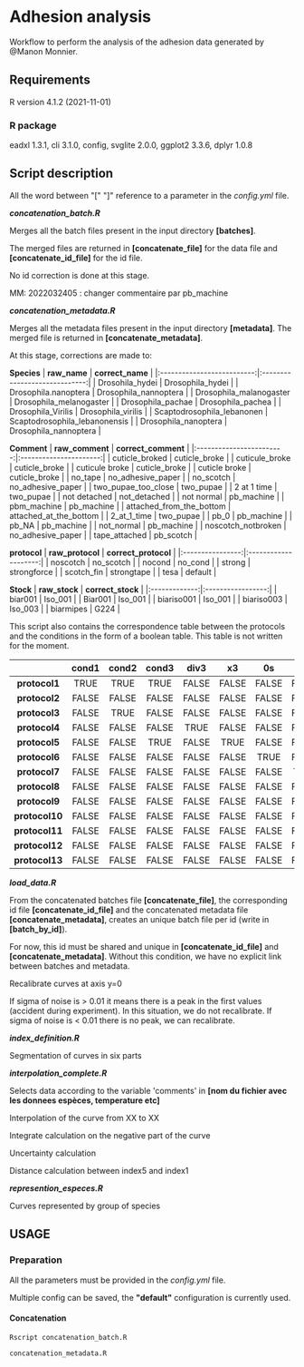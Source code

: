 # Adhesion analysis
Workflow to perform the analysis of the adhesion data generated by @Manon Monnier.

## Requirements

R version 4.1.2 (2021-11-01)

### R package


eadxl 1.3.1, cli 3.1.0, config, svglite 2.0.0, ggplot2 3.3.6, dplyr 1.0.8

## Script description
All the word between "[" "]" reference to a parameter in the _config.yml_ file.

**_concatenation_batch.R_**

Merges all the batch files present in the input directory **[batches]**. 

The merged files are returned in **[concatenate_file]** for the data file and **[concatenate_id_file]** for the id file.

No id correction is done at this stage.

MM: 2022032405 : changer commentaire par pb_machine


**_concatenation_metadata.R_**

Merges all the metadata files present in the input directory **[metadata]**.
The merged file is returned in **[concatenate_metadata]**.

At this stage, corrections are made to:

**Species**
|        **raw_name**        |        **correct_name**       |
|:--------------------------:|:-----------------------------:|
| Drosohila_hydei            | Drosophila_hydei              |
| Drosophila.nanoptera       | Drosophila_nannoptera         |
| Drosophila_malanogaster    | Drosophila_melanogaster       |
| Drosophila_pachae          | Drosophila_pachea             |
| Drosophila_Virilis         | Drosophila_virilis            |
| Scaptodrosophila_lebanonen | Scaptodrosophila_lebanonensis |
| Drosophila_nanoptera       | Drosophila_nannoptera         |

**Comment**
|      **raw_comment**     |   **correct_comment**  |
|:------------------------:|:----------------------:|
| cuticle_broked           | cuticle_broke          |
| cuticule_broke           | cuticle_broke          |
| cuticule broke           | cuticle_broke          |
| cuticle broke            | cuticle_broke          |
| no_tape                  | no_adhesive_paper      |
| no_scotch                | no_adhesive_paper      |
| two_pupae_too_close      | two_pupae              |
| 2 at 1 time              | two_pupae              |
| not detached             | not_detached           |
| not normal               | pb_machine             |
| pbm_machine              | pb_machine             |
| attached_from_the_bottom | attached_at_the_bottom |
| 2_at_1_time              | two_pupae              |
| pb_0                     | pb_machine             |
| pb_NA                    | pb_machine             |
| not_normal               | pb_machine             |
| noscotch_notbroken       | no_adhesive_paper      |
| tape_attached            | pb_scotch              |

**protocol**
| **raw_protocol** | **correct_protocol** |
|:----------------:|:--------------------:|
| noscotch         | no_scotch            |
| nocond           | no_cond              |
| strong           | strongforce          |
| scotch_fin       | strongtape           |
| tesa             | default              |

**Stock**
| **raw_stock** | **correct_stock** |
|:-------------:|:-----------------:|
| biar001       | Iso_001           |
| Biar001       | Iso_001           |
| biariso001    | Iso_001           |
| biariso003    | Iso_003           |
| biarmipes     | G224              |

This script also contains the correspondence table between the protocols and the conditions in the form of a boolean table. This table is not written for the moment.

|                | **cond1** | **cond2** | **cond3** | **div3** | **x3** | **0s** | **5min** | **no_scotch** | **strongforce** | **3japf** | **no_cond** | **water** | **strongtape** | **scotch_fin_strong_force** | **default** |
|:--------------:|:---------:|:---------:|:---------:|:--------:|:------:|:------:|:--------:|:-------------:|:---------------:|:---------:|:-----------:|:---------:|:--------------:|:---------------------------:|:-----------:|
|  **protocol1** | TRUE      | TRUE      | TRUE      | FALSE    | FALSE  | FALSE  | FALSE    | FALSE         | FALSE           | FALSE     | FALSE       | TRUE      | FALSE          | FALSE                       | FALSE       |
|  **protocol2** | FALSE     | FALSE     | FALSE     | FALSE    | FALSE  | FALSE  | FALSE    | TRUE          | FALSE           | FALSE     | FALSE       | FALSE     | FALSE          | FALSE                       | FALSE       |
|  **protocol3** | FALSE     | TRUE      | FALSE     | FALSE    | FALSE  | FALSE  | FALSE    | FALSE         | FALSE           | FALSE     | FALSE       | FALSE     | FALSE          | FALSE                       | FALSE       |
|  **protocol4** | FALSE     | FALSE     | FALSE     | TRUE     | FALSE  | FALSE  | FALSE    | FALSE         | FALSE           | FALSE     | FALSE       | FALSE     | FALSE          | FALSE                       | FALSE       |
|  **protocol5** | FALSE     | FALSE     | TRUE      | FALSE    | TRUE   | FALSE  | FALSE    | FALSE         | FALSE           | FALSE     | FALSE       | FALSE     | FALSE          | FALSE                       | FALSE       |
|  **protocol6** | FALSE     | FALSE     | FALSE     | FALSE    | FALSE  | TRUE   | FALSE    | FALSE         | FALSE           | FALSE     | FALSE       | FALSE     | FALSE          | FALSE                       | FALSE       |
|  **protocol7** | FALSE     | FALSE     | FALSE     | FALSE    | FALSE  | FALSE  | TRUE     | FALSE         | FALSE           | FALSE     | FALSE       | FALSE     | FALSE          | FALSE                       | FALSE       |
|  **protocol8** | FALSE     | FALSE     | FALSE     | FALSE    | FALSE  | FALSE  | FALSE    | FALSE         | TRUE            | FALSE     | FALSE       | FALSE     | FALSE          | TRUE                        | FALSE       |
|  **protocol9** | FALSE     | FALSE     | FALSE     | FALSE    | FALSE  | FALSE  | FALSE    | FALSE         | FALSE           | TRUE      | FALSE       | FALSE     | FALSE          | FALSE                       | FALSE       |
| **protocol10** | FALSE     | FALSE     | FALSE     | FALSE    | FALSE  | FALSE  | FALSE    | FALSE         | FALSE           | FALSE     | TRUE        | FALSE     | FALSE          | FALSE                       | FALSE       |
| **protocol11** | FALSE     | FALSE     | FALSE     | FALSE    | FALSE  | FALSE  | FALSE    | FALSE         | FALSE           | FALSE     | FALSE       | TRUE      | FALSE          | FALSE                       | FALSE       |
| **protocol12** | FALSE     | FALSE     | FALSE     | FALSE    | FALSE  | FALSE  | FALSE    | FALSE         | FALSE           | FALSE     | FALSE       | FALSE     | TRUE           | TRUE                        | FALSE       |
| **protocol13** | FALSE     | FALSE     | FALSE     | FALSE    | FALSE  | FALSE  | FALSE    | FALSE         | FALSE           | FALSE     | FALSE       | FALSE     | FALSE          | FALSE                       | TRUE        |


**_load_data.R_**

From the concatenated batches file **[concatenate_file]**, the corresponding id file **[concatenate_id_file]** and the concatenated metadata file **[concatenate_metadata]**,
creates an unique batch file per id (write in **[batch_by_id]**).

For now, this id must be shared and unique in **[concatenate_id_file]** and **[concatenate_metadata]**.
Without this condition, we have no explicit link between batches and metadata.

Recalibrate curves at axis y=0

If sigma of noise is > 0.01 it means there is a peak in the first values (accident during experiment). In this situation, we do not recalibrate.
If sigma of noise is < 0.01 there is no peak, we can recalibrate.

**_index_definition.R_**

Segmentation of curves in six parts

**_interpolation_complete.R_**

Selects data according to the variable 'comments' in **[nom du fichier avec les donnees espèces, temperature etc]**

Interpolation of the curve from XX to XX

Integrate calculation on the negative part of the curve

Uncertainty calculation

Distance calculation between index5 and index1

**_represention_especes.R_**

Curves represented by group of species




## USAGE

### Preparation
All the parameters must be provided in the _config.yml_ file.

Multiple config can be saved, the **"default"** configuration is currently used.

#### Concatenation
``` shell
Rscript concatenation_batch.R
```

``` shell
concatenation_metadata.R
```

#### 
